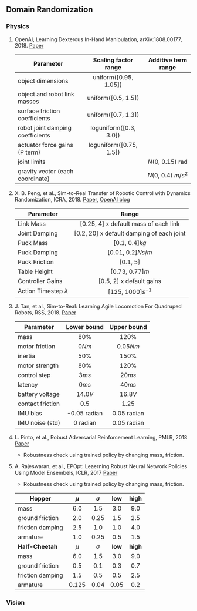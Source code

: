 ## Domain Randomization

### Physics
1. OpenAI, Learning Dexterous In-Hand Manipulation, arXiv:1808.00177, 2018. [Paper](https://arxiv.org/pdf/1808.00177.pdf)

	|Parameter                       |Scaling factor range   |Additive term range|
	|--------------------------------|:---------------------:|:-----------------:|
	|object dimensions               |uniform([0.95, 1.05])  |                   |
	|object and robot link masses    |uniform([0.5, 1.5])    |                   |
	|surface friction coefficients   |uniform([0.7, 1.3])    |                   |
	|robot joint damping coefficients|loguniform([0.3, 3.0]) |                   |
	|actuator force gains (P term)   |loguniform([0.75, 1.5])|                   |
	|joint limits                    |                       |$N$(0, 0.15) rad   |
	|gravity vector (each coordinate)|                       |$N$(0, 0.4) $m/s^2$|

2. X. B. Peng, et al., Sim-to-Real Transfer of Robotic Control with Dynamics Randomization, ICRA, 2018. [Paper](https://xbpeng.github.io/projects/SimToReal/2018_SimToReal.pdf), [OpenAI blog](https://blog.openai.com/generalizing-from-simulation/)

	|Parameter                 |Range                                    |
	|--------------------------|:---------------------------------------:|
	|Link Mass                 |[0.25, 4] x default mass of each link    |
	|Joint Damping             |[0.2, 20] x default damping of each joint|
	|Puck Mass                 |[0.1, 0.4]$kg$                           |
	|Puck Damping              |[0.01, 0.2]$Ns/m$                        |
	|Puck Friction             |[0.1, 5]                                 |
	|Table Height              |[0.73, 0.77]$m$                          |
	|Controller Gains          |[0.5, 2] x default gains                 |
	|Action Timestep $\lambda$ |[125, 1000]$s^{-1}$                      |

3. J. Tan, et al., Sim-to-Real: Learning Agile Locomotion For Quadruped Robots, RSS, 2018. [Paper](http://www.roboticsproceedings.org/rss14/p10.pdf)

	|Parameter        |Lower bound  |Upper bound |
	|-----------------|:-----------:|:----------:|
	|mass             |80%          |120%        |
	|motor friction   |0$Nm$        |0.05$Nm$    |
	|inertia          |50%          |150%        |
	|motor strength   |80%          |120%        |
	|control step     |3$ms$        |20$ms$      |
	|latency          |0$ms$        |40$ms$      |
	|battery voltage  |14.0$V$      |16.8$V$     |
	|contact friction |0.5          |1.25        |
	|IMU bias         |-0.05 radian |0.05 radian |
	|IMU noise (std)  |0 radian     |0.05 radian |

4. L. Pinto, et al., Robust Adversarial Reinforcement Learning, PMLR, 2018 [Paper](http://proceedings.mlr.press/v70/pinto17a/pinto17a.pdf)
    - Robustness check using trained policy by changing mass, friction.

5. A. Rajeswaran, et al., EPOpt: Leaerning Robust Neural Network Policies Using Model Ensembels, ICLR, 2017 [Paper](https://openreview.net/pdf?id=SyWvgP5el)
    - Robustness check using trained policy by changing mass, friction.

	|**Hopper**       |$\mu$ |$\sigma$ |low |high |
	|-----------------|:----:|:-------:|:--:|:---:|
	|mass             |6.0   |1.5      |3.0 |9.0  |
	|ground friction  |2.0   |0.25     |1.5 |2.5  |
	|friction damping |2.5   |1.0      |1.0 |4.0  |
	|armature         |1.0   |0.25     |0.5 |1.5  |
	|**Half-Cheetah** |$\mu$ |$\sigma$ |**low** |**high** |
	|mass             |6.0   |1.5      |3.0 |9.0  |
	|ground friction  |0.5   |0.1      |0.3 |0.7  |
	|friction damping |1.5   |0.5      |0.5 |2.5  |
	|armature         |0.125 |0.04     |0.05|0.2  |

### Vision
